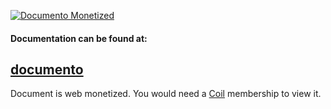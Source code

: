 [![Documento Monetized](https://img.shields.io/badge/documento-monetized-brightgreen?style=for-the-badge)](https://github-monetize.web.app/view/5ed5cd38aa9577001717ef26)
#### Documentation can be found at:
## [documento](https://github-monetize.web.app/view/5ed5cd38aa9577001717ef26)
Document is web monetized. You would need a [Coil](https://coil.com/) membership to view it.